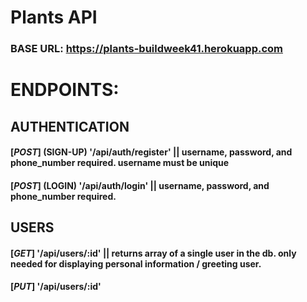 # Plants API

### BASE URL: https://plants-buildweek41.herokuapp.com

# ENDPOINTS:

## AUTHENTICATION

#### [_**POST**_] (SIGN-UP) '/api/auth/register' || username, password, and phone_number required. username must be unique

#### [_**POST**_] (LOGIN) '/api/auth/login' || username, password, and phone_number required.

## USERS

#### [_**GET**_] '/api/users/:id' || returns array of a single user in the db. **only needed for displaying personal information / greeting user.**

#### [_**PUT**_] '/api/users/:id'
